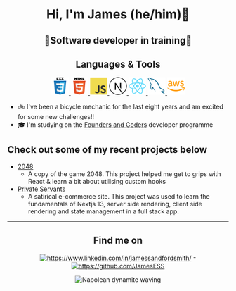 <h1 align="center">Hi, I'm James (he/him)👋</h1>
<h2 align="center">🔧Software developer in training🔧</h2>
<h2 align="center">Languages & Tools</h2>
<p align="center"> 
  <a href="https://www.w3schools.com/css/" target="_blank" rel="noreferrer"> 
    <img src="https://raw.githubusercontent.com/devicons/devicon/master/icons/css3/css3-original-wordmark.svg" alt="css3 icon" width="40" height="40"/>
  </a>
  <a href="https://www.w3.org/html/" target="_blank" rel="noreferrer"> 
     <img src="https://raw.githubusercontent.com/devicons/devicon/master/icons/html5/html5-original-wordmark.svg" alt="html5 icon" width="40" height="40"/> 
  </a>
  <a href="https://developer.mozilla.org/en-US/docs/Web/JavaScript" target="_blank" rel="noreferrer"> 
    <img src="https://raw.githubusercontent.com/devicons/devicon/master/icons/javascript/javascript-original.svg" alt="javascript icon" width="40" height="40"/>
  </a>
  <a href="https://nextjs.org/" target="_blank" rel="noreferrer"> 
    <img src="https://raw.githubusercontent.com/devicons/devicon/master/icons/nextjs/nextjs-line.svg" alt="nextjs icon" width="40" height="40"/>
  </a>
  <a href="https://react.dev/" target="_blank" rel="noreferrer"> 
    <img src="https://raw.githubusercontent.com/devicons/devicon/master/icons/react/react-original.svg" alt="React icon" width="40" height="40"/>
  </a>
  <a href="https://www.mysql.com/" target="_blank" rel="noreferrer"> 
    <img src="https://raw.githubusercontent.com/devicons/devicon/master/icons/mysql/mysql-original.svg" alt="mysql icon" width="40" height="40"/>
  </a>
  <a href="https://aws.amazon.com/" target="_blank" rel="noreferrer"> 
    <img src="https://raw.githubusercontent.com/devicons/devicon/master/icons/amazonwebservices/amazonwebservices-plain-wordmark.svg" alt="Amazon AWS Icon" width="40" height="40"/>
  </a>  
</p>

- 🚲 I've been a bicycle mechanic for the last eight years and am excited for some new challenges!!
- 🎓 I'm studying on the [Founders and Coders](https://www.foundersandcoders.com/) developer programme
## Check out some of my recent projects below
- [2048](https://github.com/fac28/Week5-James_Deepa)
    - A copy of the game 2048. This project helped me get to grips with React & learn a bit about utilising custom hooks
- [Private Servants](https://github.com/fac28/private-servants)
    - A satirical e-commerce site. This project was used to learn the fundamentals of Nextjs 13, server side rendering, client side rendering and state management in a full stack app. 
---
<h2 align="center">Find me on</h2>
<p align="center"> 
<a href="https://www.linkedin.com/in/jamessandfordsmith/" target="blank"><img align="center" src="https://raw.githubusercontent.com/rahuldkjain/github-profile-readme-generator/master/src/images/icons/Social/linked-in-alt.svg" alt="https://www.linkedin.com/in/jamessandfordsmith/" height="40" width="40" /></a> -
<a href="https://github.com/JamesESS" target="blank"><img align="center" src="https://github.githubassets.com/images/modules/logos_page/GitHub-Mark.png" alt="https://github.com/JamesESS" height="40" width="40" /></a>
</p>

<p align="center"><img src="https://media3.giphy.com/media/icUEIrjnUuFCWDxFpU/giphy.gif?cid=ecf05e47tucwnjoeeqmuivdm3b5rta7bcvm39dxmlgir40gs&ep=v1_gifs_search&rid=giphy.gif&ct=g" alt="Napolean dynamite waving"></p>
